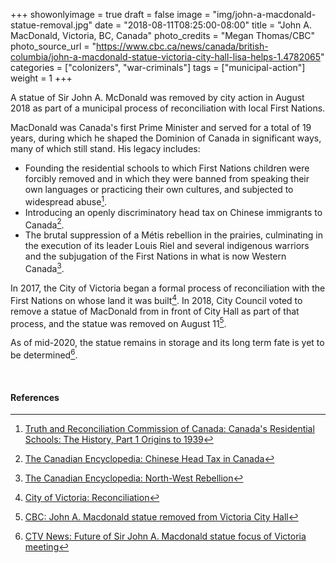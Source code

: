 +++
showonlyimage = true
draft = false
image = "img/john-a-macdonald-statue-removal.jpg"
date = "2018-08-11T08:25:00-08:00"
title = "John A. MacDonald, Victoria, BC, Canada"
photo_credits = "Megan Thomas/CBC"
photo_source_url = "https://www.cbc.ca/news/canada/british-columbia/john-a-macdonald-statue-victoria-city-hall-lisa-helps-1.4782065"
categories = ["colonizers", "war-criminals"]
tags = ["municipal-action"]
weight = 1
+++

A statue of Sir John A. McDonald was removed by city action in August 2018 as part of a municipal process of reconciliation with local First Nations.

<!--more-->

MacDonald was Canada's first Prime Minister and served for a total of 19 years, during which he shaped the Dominion of Canada in significant ways, many of which still stand.  His legacy includes:

* Founding the residential schools to which First Nations children were forcibly removed and in which they were banned from speaking their own languages or practicing their own cultures, and subjected to widespread abuse[^1].
* Introducing an openly discriminatory head tax on Chinese immigrants to Canada[^2].
* The brutal suppression of a Métis rebellion in the prairies, culminating in the execution of its leader Louis Riel and several indigenous warriors and the subjugation of the First Nations in what is now Western Canada[^3].

In 2017, the City of Victoria began a formal process of reconciliation with the First Nations on whose land it was built[^4].  In 2018, City Council voted to remove a statue of MacDonald from in front of City Hall as part of that process, and the statue was removed on August 11[^5].

As of mid-2020, the statue remains in storage and its long term fate is yet to be determined[^6].

<br>

#### References

[^1]: [Truth and Reconciliation Commission of Canada: Canada's Residential Schools: The History, Part 1 Origins to 1939](http://nctr.ca/assets/reports/Final%20Reports/Volume_1_History_Part_1_English_Web.pdf)

[^2]: [The Canadian Encyclopedia: Chinese Head Tax in Canada](https://www.thecanadianencyclopedia.ca/en/article/chinese-head-tax-in-canada)

[^3]: [The Canadian Encyclopedia: North-West Rebellion](https://thecanadianencyclopedia.ca/en/article/north-west-rebellion)

[^4]: [City of Victoria: Reconciliation](https://www.victoria.ca/EN/main/city/reconciliation.html)

[^5]: [CBC: John A. Macdonald statue removed from Victoria City Hall](https://www.cbc.ca/news/canada/british-columbia/john-a-macdonald-statue-victoria-city-hall-lisa-helps-1.4782065)

[^6]: [CTV News: Future of Sir John A. Macdonald statue focus of Victoria meeting](https://vancouverisland.ctvnews.ca/future-of-sir-john-a-macdonald-statue-focus-of-victoria-meeting-1.4835302)
